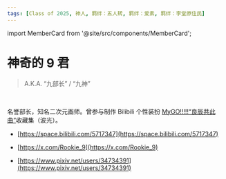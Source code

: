 ```yaml
---
tags: [Class of 2025, 神人, 羁绊：五人转, 羁绊：爱素, 羁绊：李堂原住民]
---
```


import MemberCard from '@site/src/components/MemberCard';

# 神奇的 9 君

> A.K.A. “九部长” / “九神”

<MemberCard
  name="神奇的 9 君"
  subtitle="词条主角"
  avatar="https://lain.bgm.tv/pic/user/c/000/88/53/885303.jpg" 
  link="https://bgm.tv/user/885303"
/>
<br/>

名誉部长，知名二次元画师。曾参与制作 Bilibili 个性装扮 [MyGO!!!!!“良辰共此曲”](https://www.bilibili.com/h5/mall/digital-card/home?act_id=102857)收藏集（波光）。

-   [https://space.bilibili.com/5717347](https://space.bilibili.com/5717347)

-   [https://x.com/Rookie_9](https://x.com/Rookie_9)

-   [https://www.pixiv.net/users/34734391](https://www.pixiv.net/users/34734391)
